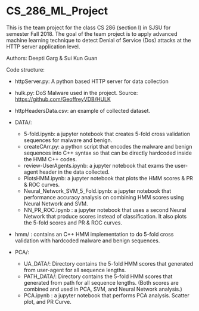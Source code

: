 # CS_286_ML_Project

This is the team project for the class CS 286 (section I) in SJSU for semester Fall 2018. The goal of the team project is to apply advanced machine learning technique to detect Denial of Service (Dos) attacks at the HTTP server application level.

Authors: Deepti Garg & Sui Kun Guan 

Code structure:
- httpServer.py: A python based HTTP server for data collection
- hulk.py: DoS Malware used in the project. Source: https://github.com/GeoffreyVDB/HULK
- httpHeadersData.csv: an example of collected dataset.

- DATA/: 
	- 5-fold.ipynb: a jupyter notebook that creates 5-fold cross validation sequences for malware and benign.
	- createCArr.py: a python script that encodes the malware and benign sequences into C++ syntax so that can be directly hardcoded inside the HMM C++ codes.
	- review-UserAgents.ipynb: a jupyter notebook that exams the user-agent header in the data collected.
	- PlotsHMM.ipynb: a jupyter notebook that plots the HMM scores & PR & ROC curves. 
	- Neural_Network_SVM_5_Fold.ipynb: a jupyter notebook that performance accuracy analysis on combining HMM scores using Neural Network and SVM. 
	- NN_PR_ROC.ipynb : a jupyter notebook that uses a second Neural Network that produce scores instead of classification. It also plots the 5-fold scores and PR & ROC curves. 

- hmm/ : contains an C++ HMM implementation to do 5-fold cross validation with hardcoded malware and benign sequences.

- PCA/:
	- UA_DATA/: Directory contains the 5-fold HMM scores that generated from user-agent for all sequence lengths.
	- PATH_DATA/: Directory contains the 5-fold HMM scores that generated from path for all sequence lengths.
	(Both scores are combined and used in PCA, SVM, and Neural Network analysis.)
	- PCA.ipynb : a jupyter notebook that performs PCA analysis. Scatter plot, and PR Curve. 
  
